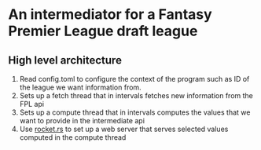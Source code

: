 # An intermediator for a Fantasy Premier League draft league

## High level architecture

1. Read config.toml to configure the context of the program such as ID of the league we want information from.
2. Sets up a fetch thread that in intervals fetches new information from the FPL api
3. Sets up a compute thread that in intervals computes the values that we want to provide in the intermediate api
4. Use [rocket.rs](https://rocket.rs/) to set up a web server that serves selected values computed in the compute thread
